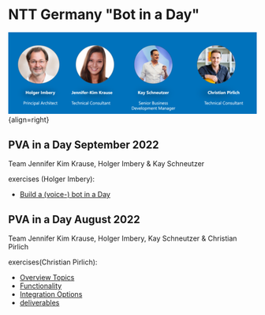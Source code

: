 # NTT Germany "Bot in a Day"


![trainer](assets/trainer.png){align=right}



## PVA in a Day September 2022
Team Jennifer Kim Krause, Holger Imbery & Kay Schneutzer   

exercises (Holger Imbery):
* [Build a (voice-) bot in a Day](https://the.cognitiveservices.ninja/articles/workshop_PVAinaDay/)


## PVA in a Day August 2022
Team Jennifer Kim Krause, Holger Imbery, Kay Schneutzer & Christian Pirlich   

exercises(Christian Pirlich):
 * [Overview Topics](exercise_01.md)
 * [Functionality](exercise_02.md)
 * [Integration Options](exercise_03.md)
 * [deliverables](outcome/Aug22/index.md)
